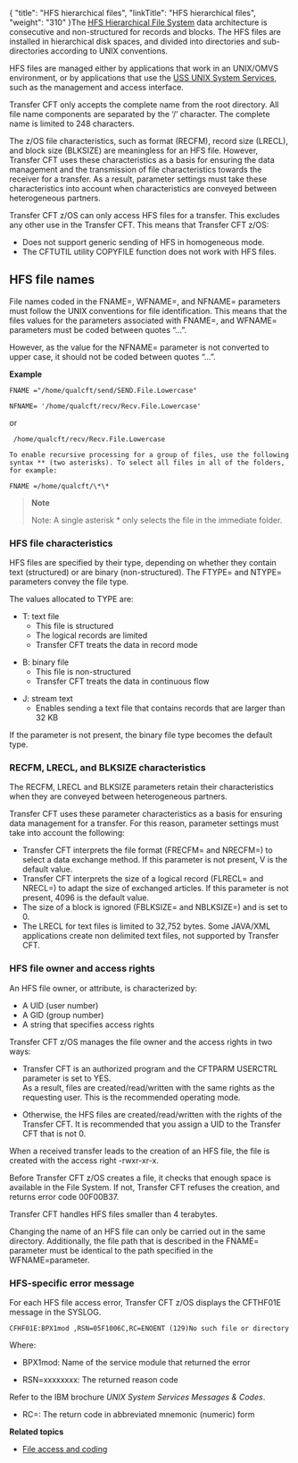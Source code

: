 {
    "title": "HFS hierarchical files",
    "linkTitle": "HFS hierarchical files",
    "weight": "310"
}The [HFS Hierarchical File System]() data architecture is consecutive and non-structured for records and blocks. The HFS files are installed in hierarchical disk spaces, and divided into directories and sub-directories according to UNIX conventions.

HFS files are managed either by applications that work in an UNIX/OMVS environment, or by applications that use the [USS UNIX System Services](), such as the management and access interface.

Transfer CFT only accepts the complete name from the root directory. All file name components are separated by the ‘/’ character. The complete name is limited to 248 characters.

The z/OS file characteristics, such as format (RECFM), record size (LRECL), and block size (BLKSIZE) are meaningless for an HFS file. However, Transfer CFT uses these characteristics as a basis for ensuring the data management and the transmission of file characteristics towards the receiver for a transfer. As a result, parameter settings must take these characteristics into account when characteristics are conveyed between heterogeneous partners.

Transfer CFT z/OS can only access HFS files for a transfer. This excludes any other use in the Transfer CFT. This means that Transfer CFT z/OS:

- Does not support generic sending of HFS in homogeneous mode.
- The CFTUTIL utility COPYFILE function does not work with HFS files.

HFS file names
--------------

File names coded in the FNAME=, WFNAME=, and NFNAME= parameters must follow the UNIX conventions for file identification. This means that the files values for the parameters associated with FNAME=, and WFNAME= parameters must be coded between quotes “…”.

However, as the value for the NFNAME= parameter is not converted to upper case, it should not be coded between quotes “…”.

**Example**

`FNAME ="/home/qualcft/send/SEND.File.Lowercase" `

`NFNAME= '/home/qualcft/recv/Recv.File.Lowercase' `

or

` /home/qualcft/recv/Recv.File.Lowercase`

`To enable recursive processing for a group of files, use the following syntax ** (two asterisks). To select all files in all of the folders, for example: `

```
FNAME =/home/qualcft/\*\*
```

> **Note**
>
> Note: A single asterisk \* only selects the file in the immediate folder.

### HFS file characteristics

HFS files are specified by their type, depending on whether they contain text (structured) or are binary (non-structured). The FTYPE= and NTYPE= parameters convey the file type.

The values allocated to TYPE are:

- T: text file
    -   This file is structured
    -   The logical records are limited
    -   Transfer CFT treats the data in record mode

<!-- -->

- B: binary file
    -   This file is non-structured
    -   Transfer CFT treats the data in continuous flow

<!-- -->

- J: stream text
    -   Enables sending a text file that contains records that are larger than 32 KB

If the parameter is not present, the binary file type becomes the default type.

### RECFM, LRECL, and BLKSIZE characteristics

The RECFM, LRECL and BLKSIZE parameters retain their characteristics when they are conveyed between heterogeneous partners.

Transfer CFT uses these parameter characteristics as a basis for ensuring data management for a transfer. For this reason, parameter settings must take into account the following:

- Transfer CFT interprets the file format (FRECFM= and NRECFM=) to select a data exchange method. If this parameter is not present, V is the default value.
- Transfer CFT interprets the size of a logical record (FLRECL= and NRECL=) to adapt the size of exchanged articles. If this parameter is not present, 4096 is the default value.
- The size of a block is ignored (FBLKSIZE= and NBLKSIZE=) and is set to 0.
- The LRECL for text files is limited to 32,752 bytes. Some JAVA/XML applications create non delimited text files, not supported by Transfer CFT.

### HFS file owner and access rights 

An HFS file owner, or attribute, is characterized by:

- A UID (user number)
- A GID (group number)
- A string that specifies access rights

Transfer CFT z/OS manages the file owner and the access rights in two ways:

- Transfer CFT is an authorized program and the CFTPARM USERCTRL parameter is set to YES.  
    As a result, files are created/read/written with the same rights as the requesting user. This is the recommended operating mode.

<!-- -->

- Otherwise, the HFS files are created/read/written with the rights of the Transfer CFT. It is recommended that you assign a UID to the Transfer CFT that is not 0.

When a received transfer leads to the creation of an HFS file, the file is created with the access right -rwxr-xr-x.

Before Transfer CFT z/OS creates a file, it checks that enough space is available in the File System. If not, Transfer CFT refuses the creation, and returns error code 00F00B37.

Transfer CFT handles HFS files smaller than 4 terabytes.

Changing the name of an HFS file can only be carried out in the same directory. Additionally, the file path that is described in the FNAME= parameter must be identical to the path specified in the WFNAME=parameter.

### HFS-specific error message

For each HFS file access error, Transfer CFT z/OS displays the CFTHF01E message in the SYSLOG.

```
CFHF01E:BPX1mod ,RSN=05F1006C,RC=ENOENT (129)No such file or directory
```

Where:

- BPX1mod: Name of the service module that returned the error

<!-- -->

- RSN=xxxxxxxx: The returned reason code

Refer to the IBM brochure *UNIX System Services Messages & Codes*.

- RC=: The return code in abbreviated mnemonic (numeric) form

****Related topics****

- [File access and coding](../file_access_and_coding)
